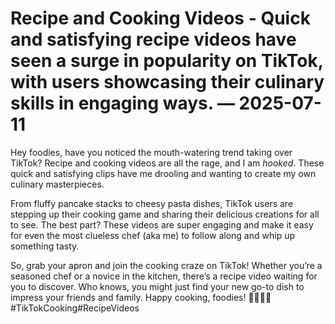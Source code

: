 # Recipe and Cooking Videos - Quick and satisfying recipe videos have seen a surge in popularity on TikTok, with users showcasing their culinary skills in engaging ways. — 2025-07-11

Hey foodies, have you noticed the mouth-watering trend taking over TikTok? Recipe and cooking videos are all the rage, and I am *hooked*. These quick and satisfying clips have me drooling and wanting to create my own culinary masterpieces.

From fluffy pancake stacks to cheesy pasta dishes, TikTok users are stepping up their cooking game and sharing their delicious creations for all to see. The best part? These videos are super engaging and make it easy for even the most clueless chef (aka me) to follow along and whip up something tasty.

So, grab your apron and join the cooking craze on TikTok! Whether you’re a seasoned chef or a novice in the kitchen, there’s a recipe video waiting for you to discover. Who knows, you might just find your new go-to dish to impress your friends and family. Happy cooking, foodies! 🍳🥘👩‍🍳 #TikTokCooking#RecipeVideos